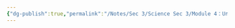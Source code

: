 ```yaml
---
{"dg-publish":true,"permalink":"/Notes/Sec 3/Science Sec 3/Module 4：Univers technologique/Chapitre 12：L'ingénierie et les matériaux/12.3：L'ingénierie électrique/"}
---
```


